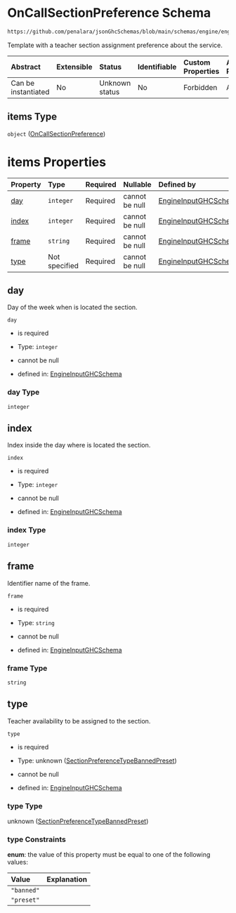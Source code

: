 # OnCallSectionPreference Schema

```txt
https://github.com/penalara/jsonGhcSchemas/blob/main/schemas/engine/engineSpecification.schema.json#/definitions/onCallServiceframeTemplate/items
```

Template with a teacher section assignment preference about the service.

| Abstract            | Extensible | Status         | Identifiable | Custom Properties | Additional Properties | Access Restrictions | Defined In                                                                                               |
| :------------------ | :--------- | :------------- | :----------- | :---------------- | :-------------------- | :------------------ | :------------------------------------------------------------------------------------------------------- |
| Can be instantiated | No         | Unknown status | No           | Forbidden         | Allowed               | none                | [engineSpecification.schema.json\*](../../../out/engineSpecification.schema.json "open original schema") |

## items Type

`object` ([OnCallSectionPreference](enginespecification-definitions-oncalltemplate-oncallsectionpreference.md))

# items Properties

| Property        | Type          | Required | Nullable       | Defined by                                                                                                                                                                                                                                                                                                         |
| :-------------- | :------------ | :------- | :------------- | :----------------------------------------------------------------------------------------------------------------------------------------------------------------------------------------------------------------------------------------------------------------------------------------------------------------- |
| [day](#day)     | `integer`     | Required | cannot be null | [EngineInputGHCSchema](enginespecification-definitions-oncalltemplate-oncallsectionpreference-properties-day.md "https://github.com/penalara/jsonGhcSchemas/blob/main/schemas/engine/engineSpecification.schema.json#/definitions/onCallServiceframeTemplate/items/properties/day")                                |
| [index](#index) | `integer`     | Required | cannot be null | [EngineInputGHCSchema](enginespecification-definitions-oncalltemplate-oncallsectionpreference-properties-index.md "https://github.com/penalara/jsonGhcSchemas/blob/main/schemas/engine/engineSpecification.schema.json#/definitions/onCallServiceframeTemplate/items/properties/index")                            |
| [frame](#frame) | `string`      | Required | cannot be null | [EngineInputGHCSchema](enginespecification-definitions-oncalltemplate-oncallsectionpreference-properties-frame.md "https://github.com/penalara/jsonGhcSchemas/blob/main/schemas/engine/engineSpecification.schema.json#/definitions/onCallServiceframeTemplate/items/properties/frame")                            |
| [type](#type)   | Not specified | Required | cannot be null | [EngineInputGHCSchema](enginespecification-definitions-oncalltemplate-oncallsectionpreference-properties-sectionpreferencetypebannedpreset.md "https://github.com/penalara/jsonGhcSchemas/blob/main/schemas/engine/engineSpecification.schema.json#/definitions/onCallServiceframeTemplate/items/properties/type") |

## day

Day of the week when is located the section.

`day`

*   is required

*   Type: `integer`

*   cannot be null

*   defined in: [EngineInputGHCSchema](enginespecification-definitions-oncalltemplate-oncallsectionpreference-properties-day.md "https://github.com/penalara/jsonGhcSchemas/blob/main/schemas/engine/engineSpecification.schema.json#/definitions/onCallServiceframeTemplate/items/properties/day")

### day Type

`integer`

## index

Index inside the day where is located the section.

`index`

*   is required

*   Type: `integer`

*   cannot be null

*   defined in: [EngineInputGHCSchema](enginespecification-definitions-oncalltemplate-oncallsectionpreference-properties-index.md "https://github.com/penalara/jsonGhcSchemas/blob/main/schemas/engine/engineSpecification.schema.json#/definitions/onCallServiceframeTemplate/items/properties/index")

### index Type

`integer`

## frame

Identifier name of the frame.

`frame`

*   is required

*   Type: `string`

*   cannot be null

*   defined in: [EngineInputGHCSchema](enginespecification-definitions-oncalltemplate-oncallsectionpreference-properties-frame.md "https://github.com/penalara/jsonGhcSchemas/blob/main/schemas/engine/engineSpecification.schema.json#/definitions/onCallServiceframeTemplate/items/properties/frame")

### frame Type

`string`

## type

Teacher availability to be assigned to the section.

`type`

*   is required

*   Type: unknown ([SectionPreferenceTypeBannedPreset](enginespecification-definitions-oncalltemplate-oncallsectionpreference-properties-sectionpreferencetypebannedpreset.md))

*   cannot be null

*   defined in: [EngineInputGHCSchema](enginespecification-definitions-oncalltemplate-oncallsectionpreference-properties-sectionpreferencetypebannedpreset.md "https://github.com/penalara/jsonGhcSchemas/blob/main/schemas/engine/engineSpecification.schema.json#/definitions/onCallServiceframeTemplate/items/properties/type")

### type Type

unknown ([SectionPreferenceTypeBannedPreset](enginespecification-definitions-oncalltemplate-oncallsectionpreference-properties-sectionpreferencetypebannedpreset.md))

### type Constraints

**enum**: the value of this property must be equal to one of the following values:

| Value      | Explanation |
| :--------- | :---------- |
| `"banned"` |             |
| `"preset"` |             |
